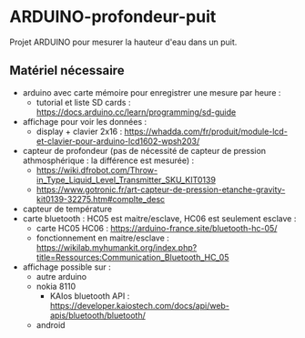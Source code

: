 # ARDUINO-profondeur-puit
Projet ARDUINO pour mesurer la hauteur d'eau dans un puit.

## Matériel nécessaire
- arduino avec carte mémoire pour enregistrer une mesure par heure :
  - tutorial et liste SD cards : https://docs.arduino.cc/learn/programming/sd-guide
- affichage pour voir les données :
  - display + clavier 2x16 : https://whadda.com/fr/produit/module-lcd-et-clavier-pour-arduino-lcd1602-wpsh203/
- capteur de profondeur (pas de nécessité de capteur de pression athmosphérique : la différence est mesurée) :
  - https://wiki.dfrobot.com/Throw-in_Type_Liquid_Level_Transmitter_SKU_KIT0139
  - https://www.gotronic.fr/art-capteur-de-pression-etanche-gravity-kit0139-32275.htm#complte_desc
- capteur de température
- carte bluetooth : HC05 est maitre/esclave, HC06 est seulement esclave :
  - carte HC05 HC06 : https://arduino-france.site/bluetooth-hc-05/
  - fonctionnement en maitre/esclave : https://wikilab.myhumankit.org/index.php?title=Ressources:Communication_Bluetooth_HC_05
- affichage possible sur :
  - autre arduino
  - nokia 8110
    - KAIos bluetooth API : https://developer.kaiostech.com/docs/api/web-apis/bluetooth/bluetooth/
  - android
